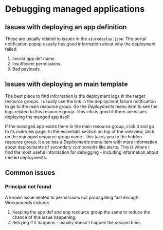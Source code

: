# Debugging managed applications

## Issues with deploying an app definition
These are usually related to issues in the `azuredeploy.json`. The portal notification popup usually has good information about why the deployment failed:

1. Invalid app def name.
2. Insufficient permissions.
3. Bad payloads.

## Issues with deploying an main template
The best place to find information is the deployment logs in the target resource groups. I usually use the link in the deployment failure notification to go to the main resource group. Go the _Deployments_ menu item to see the logs related to this resource group. This info is good if there are issues deploying the manged app itself. 

If the managed app exists there in the main resource group, click it and go to its overview page. In the essentials section on top of the overview, click on the managed resource group name - this takes you to the hidden resource group. It also has a _Deployments_ menu item with more information about deployments of secondary components like alerts. This is where I find the most useful information for debugging - including information about nested deployments.

## Common issues
### Principal not found
A known issue related to permissions not propagating fast enough. Workarounds include:
1. Keeping the app def and app resource group the same to reduce the chance of this issue happening.
2. Retrying if it happens - usually doesn't happen the second time.

